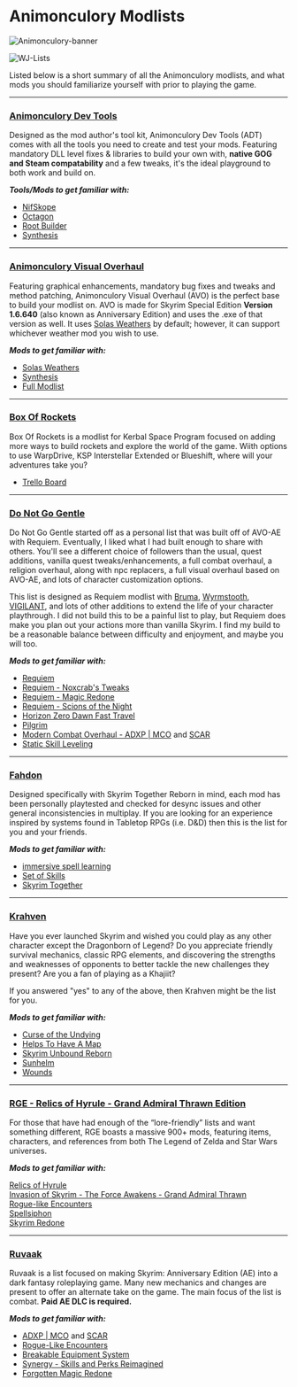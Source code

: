 # Animonculory Modlists

![Animonculory-banner](https://raw.githubusercontent.com/The-Animonculory/AnimonculoryWJLists/main/animonculory.png)

![WJ-Lists](https://raw.githubusercontent.com/The-Animonculory/AnimonculoryWJLists/main/Wabbajack%20Lists.gif)

Listed below is a short summary of all the Animonculory modlists, and what mods you should familiarize yourself with prior to playing the game.

***

### [Animonculory Dev Tools](https://github.com/The-Animonculory/ADT/blob/main/README.md)

Designed as the mod author's tool kit, Animonculory Dev Tools (ADT) comes with all the tools you need to create and test your mods. Featuring mandatory DLL level fixes & libraries to build your own with, **native GOG and Steam compatability** and a few tweaks, it's the ideal playground to both work and build on.

**_Tools/Mods to get familiar with:_**

- [NifSkope](http://niftools.sourceforge.net/wiki/NifSkope)
- [Octagon](https://www.nexusmods.com/skyrimspecialedition/mods/28773)
- [Root Builder](https://www.nexusmods.com/skyrimspecialedition/mods/31720)
- [Synthesis](https://github.com/Mutagen-Modding/Synthesis)

***

### [Animonculory Visual Overhaul](https://github.com/The-Animonculory/AVO-NG)

Featuring graphical enhancements, mandatory bug fixes and tweaks and method patching, Animonculory Visual Overhaul (AVO) is the perfect base to build your modlist on. AVO is made for Skyrim Special Edition **Version 1.6.640** (also known as Anniversary Edition) and uses the .exe of that version as well. It uses [Solas Weathers](https://www.nexusmods.com/skyrimspecialedition/mods/49004) by default; however, it can support whichever weather mod you wish to use.

**_Mods to get familiar with:_**

- [Solas Weathers](https://www.nexusmods.com/skyrimspecialedition/mods/49004)
- [Synthesis](https://github.com/Mutagen-Modding/Synthesis)
- [Full Modlist](https://loadorderlibrary.com/lists/animonculory-visual-overhaul)

***

### [Box Of Rockets](https://github.com/LaughingHyena279/BoxOfRockets/blob/main/README.md)
Box Of Rockets is a modlist for Kerbal Space Program focused on adding more ways to build rockets and explore the world of the game. Wiith options to use WarpDrive, KSP Interstellar Extended or Blueshift, where will your adventures take you?

- [Trello Board](https://trello.com/b/jSAoOFEA/box-of-rockets)

***

### [Do Not Go Gentle](https://github.com/Arkay-1248/Do-Not-Go-Gentle)

Do Not Go Gentle started off as a personal list that was built off of AVO-AE with Requiem. Eventually, I liked what I had built enough to share with others. You'll see a different choice of followers than the usual, quest additions, vanilla quest tweaks/enhancements, a full combat overhaul, a religion overhaul, along with npc replacers, a full visual overhaul based on AVO-AE, and lots of character customization options.

This list is designed as Requiem modlist with [Bruma](https://www.nexusmods.com/skyrimspecialedition/mods/10917), [Wyrmstooth](https://www.nexusmods.com/skyrimspecialedition/mods/45565), [VIGILANT](https://www.nexusmods.com/skyrimspecialedition/mods/11849), and lots of other additions to extend the life of your character playthrough. I did not build this to be a painful list to play, but Requiem does make you plan out your actions more than vanilla Skyrim. I find my build to be a reasonable balance between difficulty and enjoyment, and maybe you will too. 

**_Mods to get familiar with:_**

- [Requiem](https://www.nexusmods.com/skyrim/mods/19281)
- [Requiem - Noxcrab's Tweaks](https://www.nexusmods.com/skyrimspecialedition/mods/42591)
- [Requiem - Magic Redone](https://www.nexusmods.com/skyrimspecialedition/mods/59302)
- [Requiem - Scions of the Night](https://www.nexusmods.com/skyrimspecialedition/mods/61487)
- [Horizon Zero Dawn Fast Travel](https://www.nexusmods.com/skyrimspecialedition/mods/35793)
- [Pilgrim](https://www.nexusmods.com/skyrimspecialedition/mods/54099)
- [Modern Combat Overhaul - ADXP | MCO](https://www.skyrim-guild.com/distar/mods/attack) and [SCAR](https://www.nexusmods.com/skyrimspecialedition/mods/72014)
- [Static Skill Leveling](https://www.nexusmods.com/skyrimspecialedition/mods/30410)

***

### [Fahdon](https://github.com/Para0x/Fahdon-A-Skyrim-Together-Experience/blob/main/Readme.md)
Designed specifically with Skyrim Together Reborn in mind, each mod has been personally playtested and checked for desync issues and other general inconsistencies in multiplay. If you are looking for an experience inspired by systems found in Tabletop RPGs (i.e. D&D) then this is the list for you and your friends.

**_Mods to get familiar with:_**

- [immersive spell learning](https://www.nexusmods.com/skyrimspecialedition/mods/71565)
- [Set of Skills](https://www.nexusmods.com/skyrimspecialedition/mods/55535)
- [Skyrim Together](https://wiki.tiltedphoques.com/tilted-online/guides/client-setup/using-modorganizer2-mo2/skyrim-together-reborn/launching-skyrimtogether-through-mo2)

***

### [Krahven](https://sites.google.com/view/krahven/krahven-main-page)
Have you ever launched Skyrim and wished you could play as any other character except the Dragonborn of Legend? Do you appreciate friendly survival mechanics, classic RPG elements, and discovering the strengths and weaknesses of opponents to better tackle the new challenges they present? Are you a fan of playing as a Khajiit?

If you answered "yes" to any of the above, then Krahven might be the list for you.

**_Mods to get familiar with:_**

- [Curse of the Undying](https://www.nexusmods.com/skyrimspecialedition/mods/45446)
- [Helps To Have A Map](https://www.nexusmods.com/skyrimspecialedition/mods/37238)
- [Skyrim Unbound Reborn](https://www.nexusmods.com/skyrimspecialedition/mods/27962)
- [Sunhelm](https://www.nexusmods.com/skyrimspecialedition/mods/39414)
- [Wounds](https://www.nexusmods.com/skyrimspecialedition/mods/17581)

***

### [RGE - Relics of Hyrule - Grand Admiral Thrawn Edition](https://www.wabbajack.org/#/modlists/info?machineURL=rge)

For those that have had enough of the “lore-friendly” lists and want something different, RGE boasts a massive 900+ mods, featuring items, characters, and references from both The Legend of Zelda and Star Wars universes.

**_Mods to get familiar with:_**

[Relics of Hyrule](https://www.nexusmods.com/skyrimspecialedition/mods/12244)  
[Invasion of Skyrim - The Force Awakens - Grand Admiral Thrawn](https://www.nexusmods.com/skyrimspecialedition/mods/24)  
[Rogue-like Encounters](https://www.nexusmods.com/skyrimspecialedition/mods/23872)  
[Spellsiphon](https://www.nexusmods.com/skyrimspecialedition/mods/26627)  
[Skyrim Redone](https://www.nexusmods.com/skyrimspecialedition/mods/17915)  

***

### [Ruvaak](https://github.com/chri3i/Ruvaak-Readme)

Ruvaak is a list focused on making Skyrim: Anniversary Edition (AE) into a dark fantasy roleplaying game. Many new mechanics and changes are present to offer an alternate take on the game. The main focus of the list is combat. **Paid AE DLC is required.**

**_Mods to get familiar with:_**

- [ADXP | MCO](https://www.skyrim-guild.com/distar/mods/attack) and [SCAR](https://www.nexusmods.com/skyrimspecialedition/mods/72014)  
- [Rogue-Like Encounters](https://www.nexusmods.com/skyrimspecialedition/mods/23872)  
- [Breakable Equipment System](https://www.nexusmods.com/skyrimspecialedition/mods/23686)  
- [Synergy - Skills and Perks Reimagined](https://www.nexusmods.com/skyrimspecialedition/mods/72352)  
- [Forgotten Magic Redone](https://www.nexusmods.com/skyrimspecialedition/mods/12711)  
